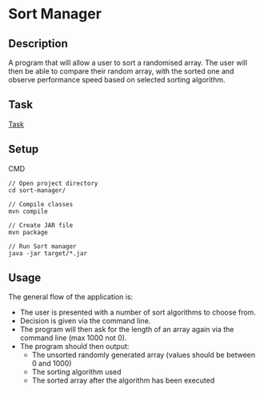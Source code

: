# Sort Manager

## Description
A program that will allow a user to sort a randomised array.
The user will then be able to compare their random array, with the sorted one 
and observe performance speed based on selected sorting algorithm. 

    
## Task
[Task](TASK.md)

## Setup

CMD
```
// Open project directory
cd sort-manager/

// Compile classes
mvn compile

// Create JAR file
mvn package

// Run Sort manager
java -jar target/*.jar

```


## Usage
The general flow of the application is:
- The user is presented with a number of sort algorithms to choose from.
- Decision is given via the command line.
- The program will then ask for the length of an array again via the command line (max 1000 not 0).
- The program should then output:
    - The unsorted randomly generated array (values should be between 0 and 1000)
    - The sorting algorithm used
    - The sorted array after the algorithm has been executed
      

